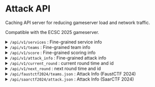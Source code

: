 # Attack API

Caching API server for reducing gameserver load and network traffic. 

Compatible with the ECSC 2025 gameserver.

<details class=simple><summary><code>/api/v1/services</code> : Fine-grained service info</summary>
This endpoint returns service information, by default for all services.
Data for a specific <code>service</code> may be queried through the
use of URL parameters.<br>

<div style=margin-top:1em>
Example API usage:
</div>

```sh
curl http://10.42.251.2:8080/api/v1/services
```

```json
{
    # service id : service info
    "0": {
        "name": "fooserv",
        "flagstores": 2,
    },
    ..
}
```

<div style=width:100%;height:1px;margin-top:-4px></div>

```sh
curl http://10.42.251.2:8080/api/v1/services?service=fooserv
```

```json
{
    "name": "fooserv",
    "flagstores": 2
}
```

</details>


<details class=simple><summary><code>/api/v1/teams</code> : Fine-grained team info</summary>
This endpoint returns team information, by default for all teams.
Data for a specific <code>team</code> may be queried through the
use of URL parameters.<br>
<div style=margin-top:1em>
Example API usage:
</div>

```sh
curl http://10.42.251.2:8080/api/v1/teams
```

```json
{
    ..,
    # team id : team info
    "2": {
        "name": "Team Europe",
        "affiliation": "Team Europe",
        "logo": "/static/109381717838108471.png"
    },
    ..
}
```

<div style=width:100%;height:1px;margin-top:-5px></div>

```sh
curl http://10.42.251.2:8080/api/v1/teams?team=2
```

```json
{
    "name": "Team Europe",
    "affiliation": "Team Europe",
    "logo": "/static/109381717838108471.png"
}
```

</details>

<details class=simple><summary><code>/api/v1/score</code> : Fine-grained scoring info</summary>
This endpoint returns scoring related information, by default for the
current round. Data for a specific <code>round</code>, <code>team</code> and
<code>service</code> may be queried through
the use of URL parameters.<br>
An example of a valid response:
<div style=margin-top:1em>
Example API usage:
</div>

```sh
curl http://10.42.251.2:8080/api/v1/score
```

```json
{ # for current round id
    # team id : team info
    "12": {
        # service name : service info
        "fooserv": {
            "checker": "SUCCESS",
            "total": 632.7,
            "components": {
                "attack": 432.7,
                "defense": 0,
                "sla": 200.0
            },
            "flags_gained": 43,
            "flags_lost": 0
        },
        ..
    },
    ..
}
```

<div style=width:100%;height:1px;margin-top:-5px></div>

```sh
curl http://10.42.251.2:8080/api/v1/score?team=12&service=fooserv
```

```json
{
    "checker": "SUCCESS",
    "total": 632.7,
    "components": {
        "attack": 432.7,
        "defense": 0,
        "sla": 200.0
    },
    "flags_gained": 43,
    "flags_lost": 0
}
```

</details>

<details class=simple><summary><code>/api/v1/attack_info</code> : Fine-grained attack info</summary>
This endpoint returns <i>attack info</i> for services, by default for the
current round. Data for a specific <code>round</code>, <code>team</code>,
<code>service</code> or <code>flagstore</code> may be queried through
the use of URL parameters.<br>
<div style=margin-top:1em>
Example API usage:
</div>

```sh
curl http://10.42.251.2:8080/api/v1/attack_info
```

```json
{
    # latest round with attack info : round info
    "123": {
        # team id : team info
        "12": {
            # service name : service info
            "fooserv": {
                # flagstore id : attack info
                "0": "target is 10cd9l7rt3",
                "1": null
            },
            ..
        },
        ..
    }
}
```

<div style=width:100%;height:1px;margin-top:-5px></div>

```sh
curl http://10.42.251.2:8080/api/v1/attack_info?service=fooserv
```

```json
{
    "123": {
        "12": {
            "0": "target is 10cd9l7rt3",
            "1": null
        },
        ..
    }
}
```

</details>

<details class=simple><summary><code>/api/v1/current_round</code> : current round time and id</summary>
This endpoint returns the current round id and start time as an ISO-8601
UTC timestamp with second precision.
If the game has not started, this endpoint will return round <code>0</code>.
<div style=margin-top:1em>
Example API usage:

```sh
curl http://10.42.251.2:8080/api/v1/current_round
```

```json
{
    "round": 4,
    "time": "2025-09-15T13:58:21"
}
```

</details>

<details class=simple><summary><code>/api/v1/next_round</code> : next round time and id</summary>
This endpoint waits for the current round to complete before returning the
new round start time as an ISO-8601 UTC timestamp with second precision.
The connection may timeout if the new round has not started after two rounds worth of time.<br>
<div style=margin-top:1em>
Example API usage:

```sh
curl http://10.42.251.2:8080/api/v1/next_round
```

```json
{
    "round": 5,
    "time": "2025-09-15T13:59:00"
}
```

</details>

<details class=simple><summary><code>/api/faustctf2024/teams.json</code> : Attack Info (FaustCTF 2024)</summary>
This endpoint returns attack info in the FaustCTF 2024 <code>/teams.json</code> format.<br>
<div style=margin-top:1em>
Example API usage:

```sh
curl http://10.42.251.2:8080/api/faustctf2024/teams.json
```

```json
{
    "teams": [
        # team ids
        123, 456, 789,
        ..
    ],
    "flag_ids": {
        # service name : service info
        "service1": {
            # team id : attack infos for validity period
            "123": ["abc123", "def456"],
            "124": ["xxx", "yyy"],
            ..
        },
        ..
    }
}
```

</details>

<details class=simple><summary><code>/api/saarctf2024/attack.json</code> : Attack Info (SaarCTF 2024)</summary>
This endpoint returns attack info in the SaarCTF 2024 <code>/attack.json</code> format.
<div style=margin-top:1em>
Example API usage:

```sh
curl http://10.42.251.2:8080/api/saarctf2024/attack.json
```

```json
{
    "teams": [
        # team infos
        {
            "id": 1,
            "name": "NOP",
            "ip": "10.42.1.2"
        },
        ..
    ],
    "flag_ids": {
        # service name : service info
        "fooserv": {
            # team vulnbox ip : team info
            "10.42.1.2": {
                # round id : attack info
                "123": ["info_flag1", "info_flag2"]
                ..
            },
            ..
        },
        "barserv": {
            "10.42.1.2": {
                "123": "info_single"
            },
            ..
        }
    }
}
```

</details>

